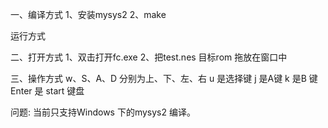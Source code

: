
一、编译方式
1、安装mysys2
2、make

运行方式

二、打开方式
1、双击打开fc.exe
2、把test.nes 目标rom 拖放在窗口中

三、操作方式
w、S、A、D 分别为上、下、左、右
u 是选择键
j 是A键
k 是B 键
Enter 是 start 键盘

问题:
当前只支持Windows 下的mysys2 编译。
